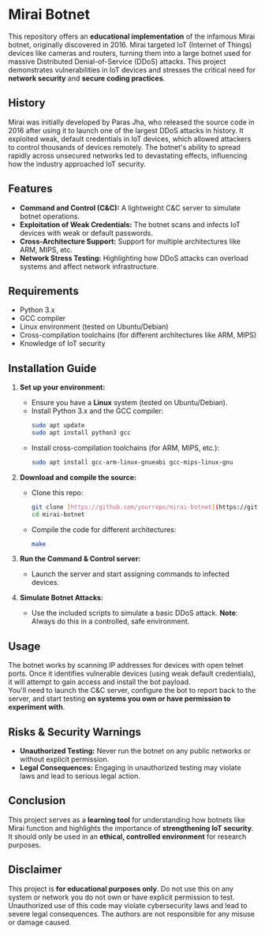 # Mirai Botnet

This repository offers an **educational implementation** of the infamous Mirai botnet, originally discovered in 2016. Mirai targeted IoT (Internet of Things) devices like cameras and routers, turning them into a large botnet used for massive Distributed Denial-of-Service (DDoS) attacks. This project demonstrates vulnerabilities in IoT devices and stresses the critical need for **network security** and **secure coding practices**.

## History
Mirai was initially developed by Paras Jha, who released the source code in 2016 after using it to launch one of the largest DDoS attacks in history. It exploited weak, default credentials in IoT devices, which allowed attackers to control thousands of devices remotely. The botnet's ability to spread rapidly across unsecured networks led to devastating effects, influencing how the industry approached IoT security.

## Features
- **Command and Control (C&C):** A lightweight C&C server to simulate botnet operations.
- **Exploitation of Weak Credentials:** The botnet scans and infects IoT devices with weak or default passwords.
- **Cross-Architecture Support:** Support for multiple architectures like ARM, MIPS, etc.
- **Network Stress Testing:** Highlighting how DDoS attacks can overload systems and affect network infrastructure.

## Requirements
- Python 3.x
- GCC compiler
- Linux environment (tested on Ubuntu/Debian)
- Cross-compilation toolchains (for different architectures like ARM, MIPS)
- Knowledge of IoT security

## Installation Guide

1. **Set up your environment:**
   - Ensure you have a **Linux** system (tested on Ubuntu/Debian).
   - Install Python 3.x and the GCC compiler:
     ```bash
     sudo apt update
     sudo apt install python3 gcc
     ```
   - Install cross-compilation toolchains (for ARM, MIPS, etc.):
     ```bash
     sudo apt install gcc-arm-linux-gnueabi gcc-mips-linux-gnu
     ```

2. **Download and compile the source:**
   - Clone this repo:
     ```bash
     git clone [https://github.com/yourrepo/mirai-botnet](https://github.com/braxtonculver/Mirai.git)
     cd mirai-botnet
     ```
   - Compile the code for different architectures:
     ```bash
     make
     ```

3. **Run the Command & Control server:**
   - Launch the server and start assigning commands to infected devices.

4. **Simulate Botnet Attacks:**
   - Use the included scripts to simulate a basic DDoS attack. **Note**: Always do this in a controlled, safe environment.

## Usage
The botnet works by scanning IP addresses for devices with open telnet ports. Once it identifies vulnerable devices (using weak default credentials), it will attempt to gain access and install the bot payload.  
You'll need to launch the C&C server, configure the bot to report back to the server, and start testing **on systems you own or have permission to experiment with**.

## Risks & Security Warnings
- **Unauthorized Testing:** Never run the botnet on any public networks or without explicit permission.
- **Legal Consequences:** Engaging in unauthorized testing may violate laws and lead to serious legal action.

## Conclusion
This project serves as a **learning tool** for understanding how botnets like Mirai function and highlights the importance of **strengthening IoT security**. It should only be used in an **ethical, controlled environment** for research purposes.

## Disclaimer
This project is **for educational purposes only**. Do not use this on any system or network you do not own or have explicit permission to test. Unauthorized use of this code may violate cybersecurity laws and lead to severe legal consequences. The authors are not responsible for any misuse or damage caused.
